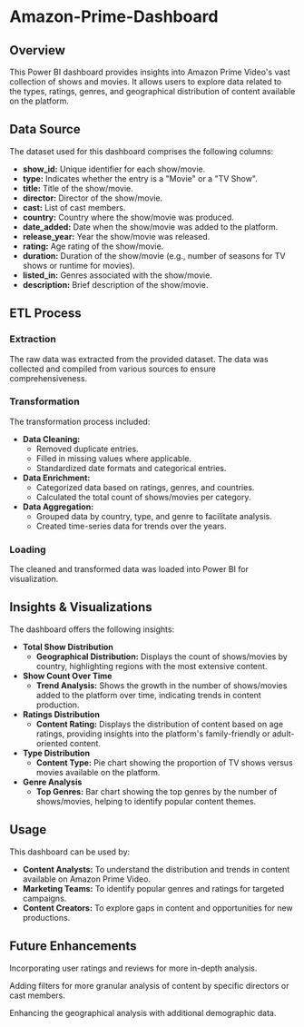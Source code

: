 # Amazon-Prime-Dashboard


<h2>Overview</h2>
<p>This Power BI dashboard provides insights into Amazon Prime Video's vast collection of shows and movies. It allows users to explore data related to the types, ratings, genres, and geographical distribution of content available on the platform.</p>

<h2>Data Source</h2>
<p>The dataset used for this dashboard comprises the following columns:</p>
<ul>
    <li><strong>show_id:</strong> Unique identifier for each show/movie.</li>
    <li><strong>type:</strong> Indicates whether the entry is a "Movie" or a "TV Show".</li>
    <li><strong>title:</strong> Title of the show/movie.</li>
    <li><strong>director:</strong> Director of the show/movie.</li>
    <li><strong>cast:</strong> List of cast members.</li>
    <li><strong>country:</strong> Country where the show/movie was produced.</li>
    <li><strong>date_added:</strong> Date when the show/movie was added to the platform.</li>
    <li><strong>release_year:</strong> Year the show/movie was released.</li>
    <li><strong>rating:</strong> Age rating of the show/movie.</li>
    <li><strong>duration:</strong> Duration of the show/movie (e.g., number of seasons for TV shows or runtime for movies).</li>
    <li><strong>listed_in:</strong> Genres associated with the show/movie.</li>
    <li><strong>description:</strong> Brief description of the show/movie.</li>
</ul>

<h2>ETL Process</h2>

<h3>Extraction</h3>
<p>The raw data was extracted from the provided dataset. The data was collected and compiled from various sources to ensure comprehensiveness.</p>

<h3>Transformation</h3>
<p>The transformation process included:</p>
<ul>
    <li><strong>Data Cleaning:</strong>
        <ul>
            <li>Removed duplicate entries.</li>
            <li>Filled in missing values where applicable.</li>
            <li>Standardized date formats and categorical entries.</li>
        </ul>
    </li>
    <li><strong>Data Enrichment:</strong>
        <ul>
            <li>Categorized data based on ratings, genres, and countries.</li>
            <li>Calculated the total count of shows/movies per category.</li>
        </ul>
    </li>
    <li><strong>Data Aggregation:</strong>
        <ul>
            <li>Grouped data by country, type, and genre to facilitate analysis.</li>
            <li>Created time-series data for trends over the years.</li>
        </ul>
    </li>
</ul>

<h3>Loading</h3>
<p>The cleaned and transformed data was loaded into Power BI for visualization.</p>

<h2>Insights & Visualizations</h2>
<p>The dashboard offers the following insights:</p>
<ul>
    <li><strong>Total Show Distribution</strong>
        <ul>
            <li><strong>Geographical Distribution:</strong> Displays the count of shows/movies by country, highlighting regions with the most extensive content.</li>
        </ul>
    </li>
    <li><strong>Show Count Over Time</strong>
        <ul>
            <li><strong>Trend Analysis:</strong> Shows the growth in the number of shows/movies added to the platform over time, indicating trends in content production.</li>
        </ul>
    </li>
    <li><strong>Ratings Distribution</strong>
        <ul>
            <li><strong>Content Rating:</strong> Displays the distribution of content based on age ratings, providing insights into the platform's family-friendly or adult-oriented content.</li>
        </ul>
    </li>
    <li><strong>Type Distribution</strong>
        <ul>
            <li><strong>Content Type:</strong> Pie chart showing the proportion of TV shows versus movies available on the platform.</li>
        </ul>
    </li>
    <li><strong>Genre Analysis</strong>
        <ul>
            <li><strong>Top Genres:</strong> Bar chart showing the top genres by the number of shows/movies, helping to identify popular content themes.</li>
        </ul>
    </li>
</ul>

<h2>Usage</h2>
<p>This dashboard can be used by:</p>
<ul>
    <li><strong>Content Analysts:</strong> To understand the distribution and trends in content available on Amazon Prime Video.</li>
    <li><strong>Marketing Teams:</strong> To identify popular genres and ratings for targeted campaigns.</li>
    <li><strong>Content Creators:</strong> To explore gaps in content and opportunities for new productions.</li>
</ul>

<h2>Future Enhancements</h2>
<p>Incorporating user ratings and reviews for more in-depth analysis.</p>
<p>Adding filters for more granular analysis of content by specific directors or cast members.</p>
<p>Enhancing the geographical analysis with additional demographic data.</p>


